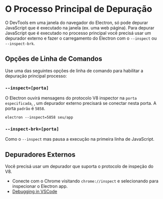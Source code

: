 # O Processo Principal de Depuração

O DevTools em uma janela do navegador do Electron, só pode depurar JavaScript que é executado na janela (ex. uma web página). Para depurar JavaScript que é executado no processo principal você precisá usar um depurador externo e fazer o carregamento do Electron com o `--inspect` ou `--inspect-brk`.

## Opções de Linha de Comandos

Use uma das seguintes opções de linha de comando para habilitar a depuração principal processo:

### `--inspect=[porta]`

O Electron ouvirá mensagens do protocolo V8 inspector na `porta especificada`, , um depurador externo precisará se conectar nesta porta. A porta `padrão` é `5858`.

```shell
electron --inspect=5858 seu/app
```

### `--inspect-brk=[porta]`

Como o `--inspect` mas pausa a execução na primeira linha de JavaScript.

## Depuradores Externos

Você precisá usar um depurador que suporta o protocolo de inspeção do V8.

- Conecte com o Chrome visitando `chrome://inspect` e selecionando para inspecionar o Electron app.
- [Debugging in VSCode](debugging-vscode.md)
